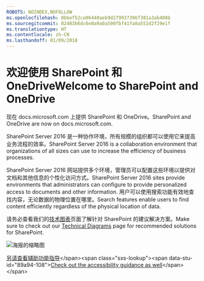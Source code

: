 ```yaml
---
ROBOTS: NOINDEX,NOFOLLOW
ms.openlocfilehash: 0bbef52ce06440aeb9d279937396f381a3ab408b
ms.sourcegitcommit: 02403b6dc6e0a9a0a590fbf41fa8a552d2f29e1f
ms.translationtype: HT
ms.contentlocale: zh-CN
ms.lasthandoff: 01/09/2018
---
```

# <a name="welcome-to-sharepoint-and-onedrive"></a><span data-ttu-id="89a94-101">欢迎使用 SharePoint 和 OneDrive</span><span class="sxs-lookup"><span data-stu-id="89a94-101">Welcome to SharePoint and OneDrive</span></span>

<span data-ttu-id="89a94-102">现在 docs.microsoft.com 上提供 SharePoint 和 OneDrive。</span><span class="sxs-lookup"><span data-stu-id="89a94-102">SharePoint and OneDrive are now on docs.microsoft.com.</span></span> 

<span data-ttu-id="89a94-103">SharePoint Server 2016 是一种协作环境，所有规模的组织都可以使用它来提高业务流程的效率。</span><span class="sxs-lookup"><span data-stu-id="89a94-103">SharePoint Server 2016 is a collaboration environment that organizations of all sizes can use to increase the efficiency of business processes.</span></span> 

<span data-ttu-id="89a94-104">SharePoint Server 2016 网站提供多个环境，管理员可以配置这些环境以提供对文档和其他信息的个性化访问方式。</span><span class="sxs-lookup"><span data-stu-id="89a94-104">SharePoint Server 2016 sites provide environments that administrators can configure to provide personalized access to documents and other information.</span></span> <span data-ttu-id="89a94-105">用户可以使用搜索功能有效地查找内容，无论数据的物理位置在哪里。</span><span class="sxs-lookup"><span data-stu-id="89a94-105">Search features enable users to find content efficiently regardless of the physical location of data.</span></span>

<span data-ttu-id="89a94-106">请务必查看我们的[技术图表](https://technet.microsoft.com/en-us/library/cc263199(v=office.16).aspx)页面了解针对 SharePoint 的建议解决方案。</span><span class="sxs-lookup"><span data-stu-id="89a94-106">Make sure to check out our [Technical Diagrams](https://technet.microsoft.com/en-us/library/cc263199(v=office.16).aspx) page for recommended solutions for SharePoint.</span></span>


![海报的缩略图](media/testfile.png)

<span data-ttu-id="89a94-108">[另请查看辅助功能指导](https://technet.microsoft.com/en-us/library/mt790686(v=office.16).aspx)</span><span class="sxs-lookup"><span data-stu-id="89a94-108">[Check out the accessibility guidance as well](https://technet.microsoft.com/en-us/library/mt790686(v=office.16).aspx)</span></span>
